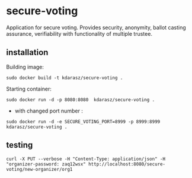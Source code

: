 # secure-voting
Application for secure voting. Provides security, anonymity, ballot casting assurance, verifiability with functionality of multiple trustee.

## installation

Building image:
```
sudo docker build -t kdarasz/secure-voting .
```

Starting container:
```
sudo docker run -d -p 8080:8080  kdarasz/secure-voting .
```
- with changed port number :
```
sudo docker run -d -e SECURE_VOTING_PORT=8999 -p 8999:8999 kdarasz/secure-voting .
```

## testing

```
curl -X PUT --verbose -H "Content-Type: application/json" -H "organizer-password: zaq12wsx" http://localhost:8080/secure-voting/new-organizer/org1
```